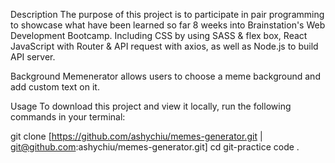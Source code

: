 Description
The purpose of this project is to participate in pair programming to showcase what have been learned so far 8 weeks into Brainstation's Web Development Bootcamp. Including CSS by using SASS & flex box, React JavaScript with Router & API request with axios, as well as Node.js to build API server.

Background
Memenerator allows users to choose a meme background and add custom text on it.

Usage
To download this project and view it locally, run the following commands in your terminal:

git clone [https://github.com/ashychiu/memes-generator.git | git@github.com:ashychiu/memes-generator.git] cd git-practice code .
